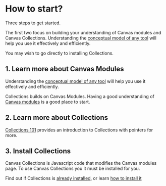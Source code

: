 # How to start?

Three steps to get started.  

The first two focus on building your understanding of Canvas modules and Canvas Collections.  Understanding the [conceptual model of any tool](https://www.uxmatters.com/mt/archives/2015/12/conceptual-design-for-interactive-systems-designing-for-performance-and-user-experience.php) will help you use it effectively and efficiently. 

You may wish to go directly to installing Collections.

## 1. Learn more about Canvas Modules

Understanding the [conceptual model of any tool](https://www.uxmatters.com/mt/archives/2015/12/conceptual-design-for-interactive-systems-designing-for-performance-and-user-experience.php) will help you use it effectively and efficiently.

Collections builds on Canvas Modules. Having a good understanding of [Canvas modules](https://www.instructure.com/en-au/canvas/resources/all/how-to-use-modules-to-build-courses-in-canvas) is a good place to start.

## 2. Learn more about Collections

[Collections 101](101/overview.md) provides an introduction to Collections with pointers for more.

## 3. Install Collections

Canvas Collections is Javascript code that modifies the Canvas modules page. To use Canvas Collections you it must be installed for you. 

Find out if Collections is [already installed](install/is-it-installed.md), or learn [how to install it](install/how-to-install.md) 


